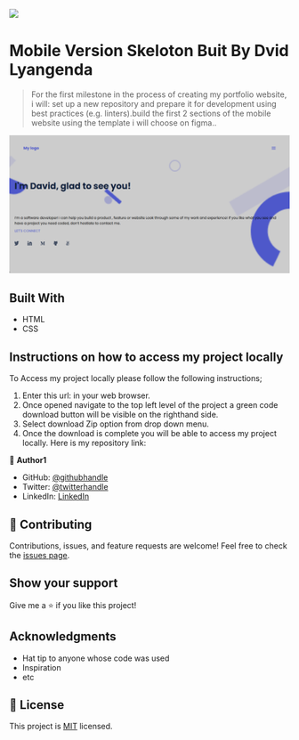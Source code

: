 ![](https://img.shields.io/badge/Microverse-blueviolet)

# Mobile Version Skeloton Buit By Dvid Lyangenda

> For the first milestone in the process of creating my portfolio website, i will:
set up a new repository and prepare it for development using best practices (e.g. linters).build the first 2 sections of the mobile website using the template i will choose on figma..

![screenshot](mobileskeleton.png)

## Built With

- HTML
- CSS

## Instructions on how to access my project locally
To Access my project locally please follow the following instructions;
1. Enter this url:  in your web browser.
2. Once opened navigate to the top left level of the project a green code download button will be visible on the righthand side.
3. Select download Zip option from drop down menu.
4. Once the download is complete you will be able to access my project locally.
Here is my repository link: 

👤 **Author1**

- GitHub: [@githubhandle](https://github.com/LYANGEND)
- Twitter: [@twitterhandle](https://twitter.com/twitterhandle)
- LinkedIn: [LinkedIn](https://www.linkedin.com/in/david-lyangenda-623087151/)

## 🤝 Contributing

Contributions, issues, and feature requests are welcome!
Feel free to check the [issues page](../../issues/).

## Show your support

Give me a ⭐️ if you like this project!

## Acknowledgments

- Hat tip to anyone whose code was used
- Inspiration
- etc

## 📝 License

This project is [MIT](./MIT.md) licensed.
